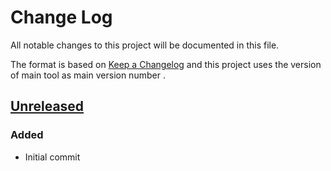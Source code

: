 # Change Log
All notable changes to this project will be documented in this file.

The format is based on [Keep a Changelog](http://keepachangelog.com/)
and this project uses the version of main tool as main version number .

## [Unreleased]

### Added
- Initial commit

[Unreleased]: https://github.com/philips-software/Gherkin2Mtm
